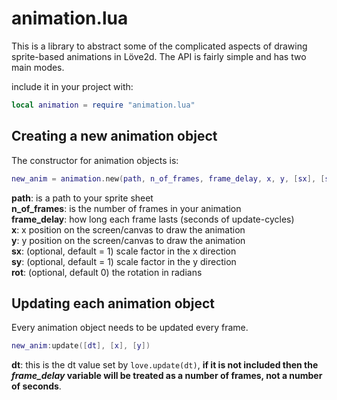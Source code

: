 
# animation.lua


This is a library to abstract some of the complicated aspects of drawing sprite-based animations
in Löve2d. The API is fairly simple and has two main modes.


include it in your project with:
```lua
local animation = require "animation.lua"
```


## Creating a new animation object
The constructor for animation objects is:
```lua
new_anim = animation.new(path, n_of_frames, frame_delay, x, y, [sx], [sy], [rotation])
```
**path**: is a path to your sprite sheet   
**n_of_frames**: is the number of frames in your animation  
**frame_delay**: how long each frame lasts (seconds of update-cycles)  
**x**: x position on the screen/canvas to draw the animation  
**y**: y position on the screen/canvas to draw the animation  
**sx**: (optional, default = 1) scale factor in the x direction  
**sy**: (optional, default = 1) scale factor in the y direction  
**rot**: (optional, default 0) the rotation in radians 


## Updating each animation object
Every animation object needs to be updated every frame. 
```lua
new_anim:update([dt], [x], [y])
```
**dt**: this is the dt value set by `love.update(dt)`, **if it is not included then the _frame_delay_ variable will be treated
as a number of frames, not a number of seconds**.
